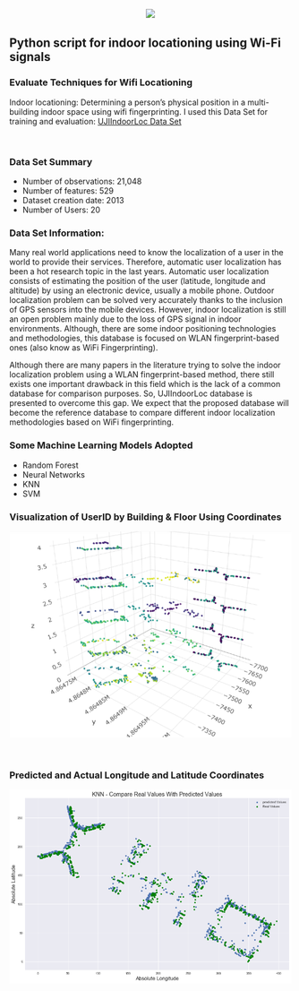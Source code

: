 <p align="center">
  <a href="https://ubiqum.com/programs/data-analytics-and-machine-learning-program/"><img src = "https://scontent-ber1-1.cdninstagram.com/vp/706a70a2cf2361d0b5c0c9335e9d06d1/5D6D4095/t51.2885-19/s320x320/22352400_125994984820756_7444932873942990848_n.jpg?_nc_ht=scontent-ber1-1.cdninstagram.com" width = 60></a>
</p>

<h2>Python script for indoor locationing using Wi-Fi signals</h2>

### Evaluate Techniques for Wifi Locationing

Indoor locationing: Determining a person’s physical position in a multi-building indoor space using wifi fingerprinting. 
I used this Data Set for training and evaluation: [UJIIndoorLoc Data Set](http://archive.ics.uci.edu/ml/datasets/UJIIndoorLoc)
</p><br></p>

### Data Set Summary
* Number of observations: 21,048
* Number of features: 529
* Dataset creation date: 2013
* Number of Users: 20 

### Data Set Information:

Many real world applications need to know the localization of a user in the world to provide their services. Therefore, automatic user localization has been a hot research topic in the last years. Automatic user localization consists of estimating the position of the user (latitude, longitude and altitude) by using an electronic device, usually a mobile phone. Outdoor localization problem can be solved very accurately thanks to the inclusion of GPS sensors into the mobile devices. However, indoor localization is still an open problem mainly due to the loss of GPS signal in indoor environments. Although, there are some indoor positioning technologies and methodologies, this database is focused on WLAN fingerprint-based ones (also know as WiFi Fingerprinting). 

Although there are many papers in the literature trying to solve the indoor localization problem using a WLAN fingerprint-based method, there still exists one important drawback in this field which is the lack of a common database for comparison purposes. So, UJIIndoorLoc database is presented to overcome this gap. We expect that the proposed database will become the reference database to compare different indoor localization methodologies based on WiFi fingerprinting. 

### Some Machine Learning Models Adopted
* Random Forest
* Neural Networks
* KNN 
* SVM 

### Visualization of UserID by Building & Floor Using Coordinates

![Building Wi-Fi Visualization](building_wifi_visualization.png)

<br>

### Predicted and Actual Longitude and Latitude Coordinates
![Predicted and Actual Coordinates](KNN_Pred_Real.png)
